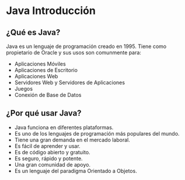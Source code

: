 # Java Introducción
## ¿Qué es Java?
Java es un lenguaje de programación creado en 1995. Tiene como propietario de Oracle y sus usos son comunmente para:
- Aplicaciones Móviles
- Aplicaciones de Escritorio
- Aplicaciones Web
- Servidores Web y Servidores de Aplicaciones
- Juegos
- Conexión de Base de Datos
## ¿Por qué usar Java?
- Java funciona en diferentes plataformas.
- Es uno de los lenguajes de programación más populares del mundo.
- Tiene una gran demanda en el mercado laboral.
- Es fácil de aprender y usar.
- Es de código abierto y gratuito.
- Es seguro, rápido y potente.
- Una gran comunidad de apoyo.
- Es un lenguaje del paradigma Orientado a Objetos.
